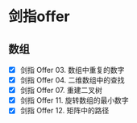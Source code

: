 # 剑指offer

## 数组
* [x] 剑指 Offer 03. 数组中重复的数字
* [x] 剑指 Offer 04. 二维数组中的查找
* [x] 剑指 Offer 07. 重建二叉树
* [x] 剑指 Offer 11. 旋转数组的最小数字
* [x] 剑指 Offer 12. 矩阵中的路径
